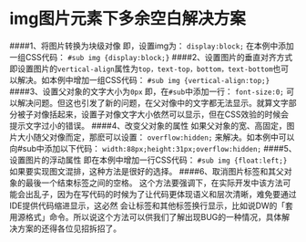 img图片元素下多余空白解决方案
=============================
####1、将图片转换为块级对像
即，设置img为：
    `display:block;`
在本例中添加一组CSS代码：
    `#sub img {display:block;}`
####2、设置图片的垂直对齐方式
即设置图片的`vertical-align`属性为`top，text-top，bottom，text-bottom`也可以解决。如本例中增加一组CSS代码：
    `#sub img {vertical-align:top;}`
####3、设置父对象的文字大小为`0px`
即，在`#sub`中添加一行：
    `font-size:0;`
可以解决问题。但这也引发了新的问题，在父对像中的文字都无法显示。就算文字部分被子对像括起来，设置子对像文字大小依然可以显示，但在CSS效验的时候会提示文字过小的错误。
####4、改变父对象的属性
如果父对象的宽、高固定，图片大小随父对像而定，那麽可以设置：
    `overflow:hidden;`
来解决。如本例中可以向#sub中添加以下代码：
    `width:88px;height:31px;overflow:hidden;`
####5、设置图片的浮动属性
即在本例中增加一行CSS代码：
    `#sub img {float:left;}`
如果要实现图文混排，这种方法是很好的选择。
####6、取消图片标签和其父对象的最後一个结束标签之间的空格。
这个方法要强调下，在实际开发中该方法可能会出乱子，因为在写代码的时候为了让代码更体现语义和层次清晰，难免要通过IDE提供代码缩进显示，这必然 会让标签和其他标签换行显示，比如说DW的「套用源格式」命令。所以说这个方法可以供我们了解出现BUG的一种情况，具体解决方案的还得各位见招拆招了。